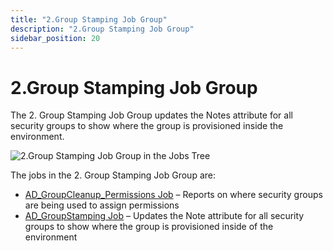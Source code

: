 ```yaml
---
title: "2.Group Stamping Job Group"
description: "2.Group Stamping Job Group"
sidebar_position: 20
---
```


# 2.Group Stamping Job Group

The 2. Group Stamping Job Group updates the Notes attribute for all security groups to show where
the group is provisioned inside the environment.

![2.Group Stamping Job Group in the Jobs Tree](/img/product_docs/accessanalyzer/11.6/solutions/activedirectory/cleanup/groups/stamping/groupsstampingjobtree.webp)

The jobs in the 2. Group Stamping Job Group are:

- [AD_GroupCleanup_Permissions Job](/docs/accessanalyzer/11.6/solutions/activedirectory/cleanup/groups/stamping/ad_groupcleanup_permissions.md)
  – Reports on where security groups are being used to assign permissions
- [AD_GroupStamping Job](/docs/accessanalyzer/11.6/solutions/activedirectory/cleanup/groups/stamping/ad_groupstamping.md)
  – Updates the Note attribute for all security groups to show where the group is provisioned inside
  of the environment
